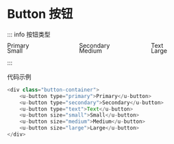 # Button 按钮
::: info
按钮类型
<div class="button-container">
    <u-button type="primary">Primary</u-button>
    <u-button type="secondary">Secondary</u-button>
    <u-button type="text">Text</u-button>
    <u-button size="small">Small</u-button>
    <u-button size="medium">Medium</u-button>
    <u-button size="large">Large</u-button>
</div>
:::

代码示例
```js
<div class="button-container">
    <u-button type="primary">Primary</u-button>
    <u-button type="secondary">Secondary</u-button>
    <u-button type="text">Text</u-button>
    <u-button size="small">Small</u-button>
    <u-button size="medium">Medium</u-button>
    <u-button size="large">Large</u-button>
</div>
```

<style>
  .button-container{
    display:grid;
    grid-template-columns: repeat(3, 33.33%);
    grid-template-rows: repeat(3, 33.33%);
    align-items: end; /* 将行内元素底部对齐 */

    .u-btn{
      margin:10px;
    }
  }
</style>